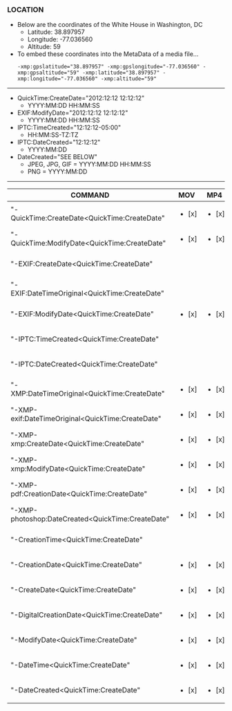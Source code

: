 ### LOCATION ###
 - Below are the coordinates of the White House in Washington, DC
    - Latitude: 38.897957
    - Longitude: -77.036560
    - Altitude: 59
 - To embed these coordinates into the MetaData of a media file...
      ```
      -xmp:gpslatitude="38.897957" -xmp:gpslongitude="-77.036560" -xmp:gpsaltitude="59" -xmp:latitude="38.897957" -xmp:longitude="-77.036560" -xmp:altitude="59"
      ```
***

- QuickTime:CreateDate="2012:12:12 12:12:12"
  - YYYY:MM:DD HH:MM:SS
- EXIF:ModifyDate="2012:12:12 12:12:12"
  - YYYY:MM:DD HH:MM:SS
- IPTC:TimeCreated="12:12:12-05:00"
  - HH:MM:SS-TZ:TZ
- IPTC:DateCreated="12:12:12"
  - YYYY:MM:DD
- DateCreated="SEE BELOW"
  - JPEG, JPG, GIF = YYYY:MM:DD HH:MM:SS
  - PNG = YYYY:MM:DD


***
| COMMAND | MOV | MP4 | GIF | PNG | JPEG | JPG |
| ----------- | ----------- | ----------- | ----------- | ----------- | ----------- | ----------- |
| "-QuickTime:CreateDate<QuickTime:CreateDate" | <ul><li>[x] </li></ul> | <ul><li>[x] </li></ul> | <ul><li>[x] </li></ul> | <ul><li>[x] </li></ul> | <ul><li>[x] </li></ul> |  |
| "-QuickTime:ModifyDate<QuickTime:CreateDate" | <ul><li>[x] </li></ul> | <ul><li>[x] </li></ul> | <ul><li>[x] </li></ul> | <ul><li>[x] </li></ul> | <ul><li>[x] </li></ul> |  |
| "-EXIF:CreateDate<QuickTime:CreateDate" |  |  | <ul><li>[x] </li></ul> | <ul><li>[x] </li></ul> | <ul><li>[x] </li></ul> | <ul><li>[x] </li></ul> |
| "-EXIF:DateTimeOriginal<QuickTime:CreateDate" |  |  |  | <ul><li>[x] </li></ul> | <ul><li>[x] </li></ul> | <ul><li>[x] </li></ul> |
| "-EXIF:ModifyDate<QuickTime:CreateDate" | <ul><li>[x] </li></ul> | <ul><li>[x] </li></ul> |  | <ul><li>[x] </li></ul> | <ul><li>[x] </li></ul> | <ul><li>[x] </li></ul> |
| "-IPTC:TimeCreated<QuickTime:CreateDate" | | | | <ul><li>[x] </li></ul> | <ul><li>[x] </li></ul> | <ul><li>[x] </li></ul> |
| "-IPTC:DateCreated<QuickTime:CreateDate" | | | | <ul><li>[x] </li></ul> | <ul><li>[x] </li></ul> | <ul><li>[x] </li></ul> |
| "-XMP:DateTimeOriginal<QuickTime:CreateDate" | <ul><li>[x] </li></ul> | <ul><li>[x] </li></ul> | <ul><li>[x] </li></ul> | <ul><li>[x] </li></ul> | <ul><li>[x] </li></ul> | <ul><li>[x] </li></ul> |
| "-XMP-exif:DateTimeOriginal<QuickTime:CreateDate" | <ul><li>[x] </li></ul> | <ul><li>[x] </li></ul> | <ul><li>[x] </li></ul> | <ul><li>[x] </li></ul> | <ul><li>[x] </li></ul> | <ul><li>[x] </li></ul> |
| "-XMP-xmp:CreateDate<QuickTime:CreateDate" | <ul><li>[x] </li></ul> | <ul><li>[x] </li></ul> | <ul><li>[x] </li></ul> | <ul><li>[x] </li></ul> | <ul><li>[x] </li></ul> | <ul><li>[x] </li></ul> |
| "-XMP-xmp:ModifyDate<QuickTime:CreateDate" | <ul><li>[x] </li></ul> | <ul><li>[x] </li></ul> | <ul><li>[x] </li></ul> | <ul><li>[x] </li></ul> | <ul><li>[x] </li></ul> | <ul><li>[x] </li></ul> |
| "-XMP-pdf:CreationDate<QuickTime:CreateDate" | <ul><li>[x] </li></ul> | <ul><li>[x] </li></ul> | <ul><li>[x] </li></ul> | <ul><li>[x] </li></ul> | <ul><li>[x] </li></ul> | <ul><li>[x] </li></ul> |
| "-XMP-photoshop:DateCreated<QuickTime:CreateDate" | <ul><li>[x] </li></ul> | <ul><li>[x] </li></ul> | <ul><li>[x] </li></ul> | <ul><li>[x] </li></ul> | <ul><li>[x] </li></ul> | <ul><li>[x] </li></ul> |
| "-CreationTime<QuickTime:CreateDate" |  | | | <ul><li>[x] </li></ul> |  |  |  |
| "-CreationDate<QuickTime:CreateDate" | <ul><li>[x] </li></ul> | <ul><li>[x] </li></ul> | <ul><li>[x] </li></ul> | <ul><li>[x] </li></ul> | <ul><li>[x] </li></ul> | <ul><li>[x] </li></ul> |
| "-CreateDate<QuickTime:CreateDate" | <ul><li>[x] </li></ul> | <ul><li>[x] </li></ul> | <ul><li>[x] </li></ul> | <ul><li>[x] </li></ul> | <ul><li>[x] </li></ul> | <ul><li>[x] </li></ul> |
| "-DigitalCreationDate<QuickTime:CreateDate" | <ul><li>[x] </li></ul> | <ul><li>[x] </li></ul> | <ul><li>[x] </li></ul> | <ul><li>[x] </li></ul> | <ul><li>[x] </li></ul> | <ul><li>[x] </li></ul> |
| "-ModifyDate<QuickTime:CreateDate" | <ul><li>[x] </li></ul> | <ul><li>[x] </li></ul> | <ul><li>[x] </li></ul> | <ul><li>[x] </li></ul> | <ul><li>[x] </li></ul> | <ul><li>[x] </li></ul> |
| "-DateTime<QuickTime:CreateDate" | <ul><li>[x] </li></ul> | <ul><li>[x] </li></ul> | <ul><li>[x] </li></ul> | <ul><li>[x] </li></ul> | <ul><li>[x] </li></ul> | <ul><li>[x] </li></ul> |
| "-DateCreated<QuickTime:CreateDate" | <ul><li>[x] </li></ul> | <ul><li>[x] </li></ul> | <ul><li>[x] </li></ul> | <ul><li>[x] </li></ul> | <ul><li>[x] </li></ul> | <ul><li>[x] </li></ul> |
